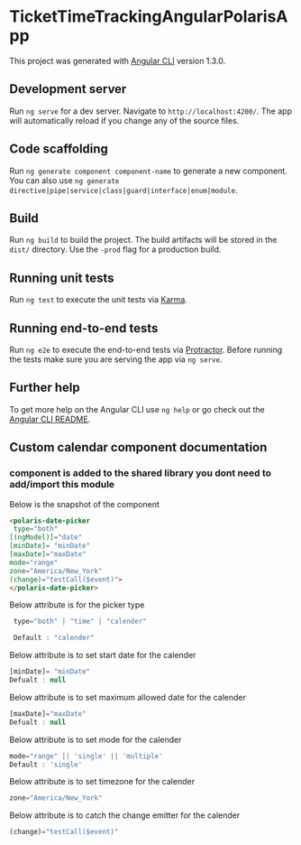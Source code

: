 # TicketTimeTrackingAngularPolarisApp

This project was generated with [Angular CLI](https://github.com/angular/angular-cli) version 1.3.0.

## Development server

Run `ng serve` for a dev server. Navigate to `http://localhost:4200/`. The app will automatically reload if you change any of the source files.

## Code scaffolding

Run `ng generate component component-name` to generate a new component. You can also use `ng generate directive|pipe|service|class|guard|interface|enum|module`.

## Build

Run `ng build` to build the project. The build artifacts will be stored in the `dist/` directory. Use the `-prod` flag for a production build.

## Running unit tests

Run `ng test` to execute the unit tests via [Karma](https://karma-runner.github.io).

## Running end-to-end tests

Run `ng e2e` to execute the end-to-end tests via [Protractor](http://www.protractortest.org/).
Before running the tests make sure you are serving the app via `ng serve`.

## Further help

To get more help on the Angular CLI use `ng help` or go check out the [Angular CLI README](https://github.com/angular/angular-cli/blob/master/README.md).

## Custom calendar component documentation 

### component is added to the shared library you dont need to add/import this module 

Below is the snapshot of the component 

```HTML
<polaris-date-picker 
 type="both" 
[(ngModel)]="date"
[minDate]= "minDate" 
[maxDate]="maxDate" 
mode="range" 
zone="America/New_York" 
(change)="testCall($event)">
</polaris-date-picker>
```
Below attribute is for the picker type 
```JavaScript
 type="both" | "time" | "calender"

 Default : "calender"
```
Below attribute is to set start date for the calender
```JavaScript
[minDate]= "minDate" 
Defualt : null
```
Below attribute is to set maximum allowed date for the calender
```JavaScript
[maxDate]="maxDate" 
Defualt : null
```
Below attribute is to set mode for the  calender 
```JavaScript
mode="range" || 'single' || 'multiple'
Default : 'single'
```
Below attribute is to set timezone for the  calender 
```JavaScript
zone="America/New_York" 
```
Below attribute is to catch the change emitter for the calender

```JavaScript
(change)="testCall($event)"
```

